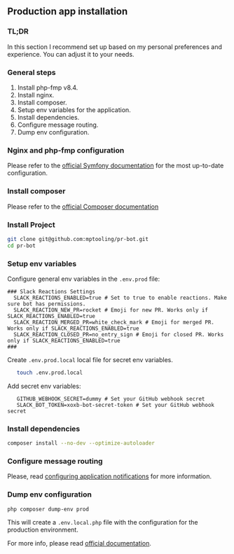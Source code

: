 ## Production app installation
### TL;DR

In this section I recommend set up based on my personal preferences and experience.
You can adjust it to your needs.

### General steps
1. Install php-fmp v8.4.
2. Install nginx.
3. Install composer.
4. Setup env variables for the application.
5. Install dependencies.
6. Configure message routing.
7. Dump env configuration.

### Nginx and php-fmp configuration

Please refer to the [official Symfony documentation](https://symfony.com/doc/current/setup/web_server_configuration.html) 
for the most up-to-date configuration.

### Install composer

Please refer to the [official Composer documentation](https://getcomposer.org/doc/00-intro.md#installation-linux-unix-macos)

### Install Project
```sh
git clone git@github.com:mptooling/pr-bot.git
cd pr-bot
```

### Setup env variables

Configure general env variables in the `.env.prod` file:
```text
### Slack Reactions Settings 
  SLACK_REACTIONS_ENABLED=true # Set to true to enable reactions. Make sure bot has permissions.
  SLACK_REACTION_NEW_PR=rocket # Emoji for new PR. Works only if SLACK_REACTIONS_ENABLED=true
  SLACK_REACTION_MERGED_PR=white_check_mark # Emoji for merged PR. Works only if SLACK_REACTIONS_ENABLED=true
  SLACK_REACTION_CLOSED_PR=no_entry_sign # Emoji for closed PR. Works only if SLACK_REACTIONS_ENABLED=true
###
```

Create `.env.prod.local` local file for secret env variables.
```bash
   touch .env.prod.local 
```
Add secret env variables:
```text
   GITHUB_WEBHOOK_SECRET=dummy # Set your GitHub webhook secret
   SLACK_BOT_TOKEN=xoxb-bot-secret-token # Set your GitHub webhook secret
```

### Install dependencies
```bash
composer install --no-dev --optimize-autoloader
```

### Configure message routing

Please, read [configuring application notifications](configuring.md) for more information.

### Dump env configuration
```bash
php composer dump-env prod
```

This will create a `.env.local.php` file with the configuration for the production environment.

For more info, please read [official documentation](https://symfony.com/doc/current/configuration.html#configuring-environment-variables-in-production).
